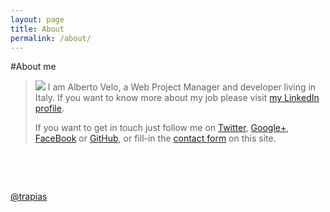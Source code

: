 ```yaml
---
layout: page
title: About
permalink: /about/
---
```


#About me

<div class="col-md-6">
<blockquote class="alert alert-warning"> 
<p> <img src="{{ site.avatar }}" class="avatar" /> I am Alberto Velo, a Web Project Manager and developer living in Italy. 
 If you want to know more about my job please visit <a href="https://www.linkedin.com/in/albertovelo" target="_blank">my LinkedIn profile</a>.</p>
<p>If you want to get in touch just follow me on <a href="https://twitter.com/trapias" target="_blank">Twitter</a>, <a href="https://plus.google.com/+AlbertoVelo-AL" target="_blank">Google+</a>, <a href="https://www.facebook.com/alberto.velo.69" target="_blank">FaceBook</a> or <a href="https://github.com/trapias/" target="_blank">GitHub</a>, or fill-in the <a href="/contact">contact form</a> on this site.</p>
</blockquote>
<p>&nbsp;</p>
<p>&nbsp;</p>
</div>

<div class="col-md-6">
<a class="twitter-timeline" href="https://twitter.com/trapias" data-widget-id="364411931576119298">@trapias</a>
<script>
jQuery(function($)
{
$(window).load(function () {
!function(d,s,id){var js,fjs=d.getElementsByTagName(s)[0],p=/^http:/.test(d.location)?'http':'https';if(!d.getElementById(id)){js=d.createElement(s);js.id=id;js.src=p+"://platform.twitter.com/widgets.js";fjs.parentNode.insertBefore(js,fjs);}}(document,"script","twitter-wjs");
});
});
</script>
</div>
